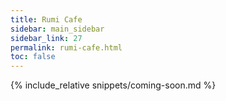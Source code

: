 ```yaml
---
title: Rumi Cafe
sidebar: main_sidebar
sidebar_link: 27
permalink: rumi-cafe.html
toc: false
---
```


{% include_relative snippets/coming-soon.md %}